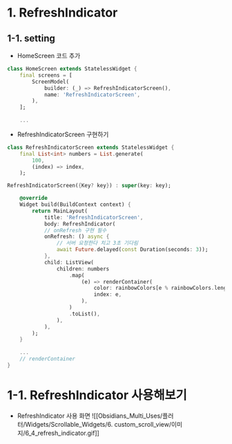 # 1. RefreshIndicator

## 1-1. setting

- HomeScreen 코드 추가
```dart
class HomeScreen extends StatelessWidget {
	final screens = [
		ScreenModel(
			builder: (_) => RefreshIndicatorScreen(),
			name: 'RefreshIndicatorScreen',
		),
	];
	
	...
```

- RefreshIndicatorScreen 구현하기
```dart
class RefreshIndicatorScreen extends StatelessWidget {
	final List<int> numbers = List.generate(
		100,
		(index) => index,
	);

RefreshIndicatorScreen({Key? key}) : super(key: key);

	@override
	Widget build(BuildContext context) {
		return MainLayout(
			title: 'RefreshIndicatorScreen',
			body: RefreshIndicator(
			// onRefresh 구현 필수
			onRefresh: () async {
				// 서버 요청한다 치고 3초 기다림
				await Future.delayed(const Duration(seconds: 3));
			},
			child: ListView(
				children: numbers
					.map(
						(e) => renderContainer(
							color: rainbowColors[e % rainbowColors.length],
							index: e,
						),
					)
					.toList(),
				),
			),
		);
	}
	
	...
	// renderContainer
}
```


# 1-1. RefreshIndicator 사용해보기

- RefreshIndicator 사용 화면
	![[Obsidians_Multi_Uses/플러터/Widgets/Scrollable_Widgets/6. custom_scroll_view/이미지/6_4_refresh_indicator.gif]]